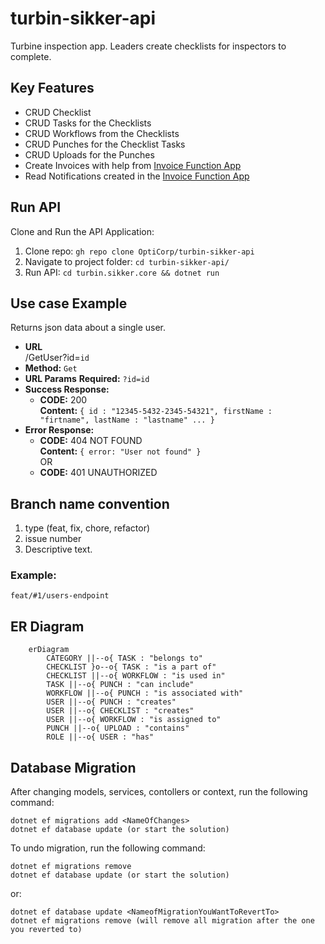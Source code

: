 # turbin-sikker-api

Turbine inspection app. Leaders create checklists for inspectors to complete.

## Key Features

- CRUD Checklist
- CRUD Tasks for the Checklists
- CRUD Workflows from the Checklists
- CRUD Punches for the Checklist Tasks
- CRUD Uploads for the Punches
- Create Invoices with help from [Invoice Function App](https://github.com/OptiCorp/invoice-function-app)
- Read Notifications created in the [Invoice Function App](https://github.com/OptiCorp/invoice-function-app)

## Run API

Clone and Run the API Application:

1. Clone repo: `gh repo clone OptiCorp/turbin-sikker-api`
2. Navigate to project folder: `cd turbin-sikker-api/`
3. Run API: `cd turbin.sikker.core && dotnet run`

## Use case Example
Returns json data about a single user.
* **URL** <br />
  /GetUser?id=`id`
* **Method:**
  `Get`
* **URL Params**
  **Required:**
  `?id=id`
* **Success Response:**
    * **CODE:** 200 <br />
      **Content:** `{ id : "12345-5432-2345-54321", firstName : "firtname", lastName : "lastname" ... }` 
* **Error Response:**
  * **CODE:** 404 NOT FOUND <br />
    **Content:** `{ error: "User not found" }` <br />
OR <br />    
  * **CODE:** 401 UNAUTHORIZED <br />

## Branch name convention 
1. type (feat, fix, chore, refactor)
2. issue number
3. Descriptive text.

### Example:

```
feat/#1/users-endpoint
```
    
## ER Diagram

```mermaid
    erDiagram
        CATEGORY ||--o{ TASK : "belongs to"
        CHECKLIST }o--o{ TASK : "is a part of"
        CHECKLIST ||--o{ WORKFLOW : "is used in"
        TASK ||--o{ PUNCH : "can include"
        WORKFLOW ||--o{ PUNCH : "is associated with"
        USER ||--o{ PUNCH : "creates"
        USER ||--o{ CHECKLIST : "creates"
        USER ||--o{ WORKFLOW : "is assigned to"
        PUNCH ||--o{ UPLOAD : "contains"
        ROLE ||--o{ USER : "has"
```

## Database Migration

After changing models, services, contollers or context, run the following command:

```dotnet
dotnet ef migrations add <NameOfChanges>
dotnet ef database update (or start the solution)
```

To undo migration, run the following command:

```dotnet
dotnet ef migrations remove
dotnet ef database update (or start the solution)
```

or:

```dotnet
dotnet ef database update <NameofMigrationYouWantToRevertTo>
dotnet ef migrations remove (will remove all migration after the one you reverted to)
```
